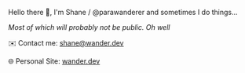 Hello there 👋, I'm Shane / @parawanderer and sometimes I do things... 

_Most of which will probably not be public. Oh well_

✉️ Contact me: [shane@wander.dev](mailto:shane@wander.dev)

🌐 Personal Site: [wander.dev](https://wander.dev)
